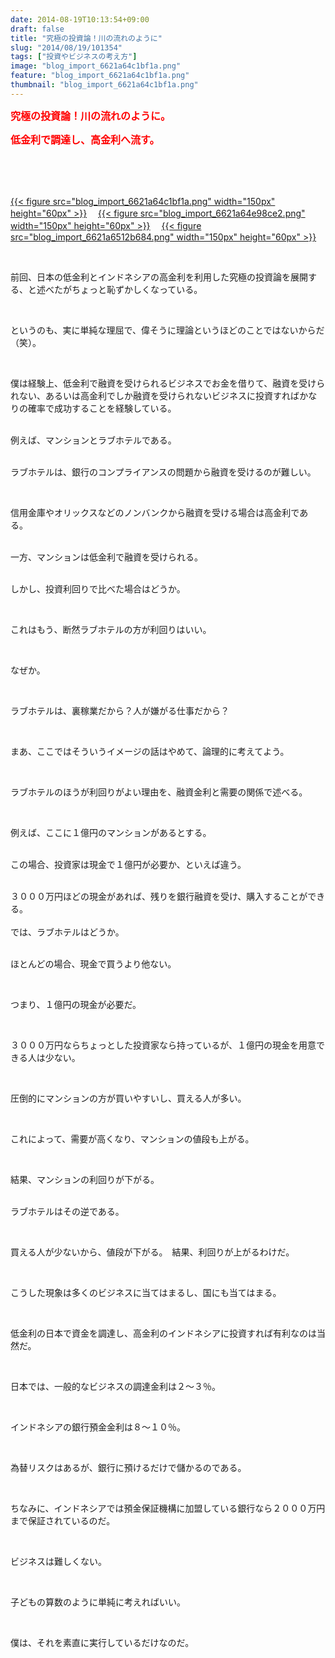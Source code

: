```yaml
---
date: 2014-08-19T10:13:54+09:00
draft: false
title: "究極の投資論！川の流れのように"
slug: "2014/08/19/101354"
tags: ["投資やビジネスの考え方"]
image: "blog_import_6621a64c1bf1a.png"
feature: "blog_import_6621a64c1bf1a.png"
thumbnail: "blog_import_6621a64c1bf1a.png"
---
```

<p><font color="#ff0000" size="3"><strong>究極の投資論！川の流れのように。</strong></font></p><p><font color="#ff0000" size="3"><strong>低金利で調達し、高金利へ流す。</strong></font></p><br/><br/><p><br/><a href="blog_import_6621a64d4d678.png">{{< figure src="blog_import_6621a64c1bf1a.png" width="150px" height="60px" >}}</a> 　<a href="blog_import_6621a64fca369.png">{{< figure src="blog_import_6621a64e98ce2.png" width="150px" height="60px" >}}</a> 　<a href="blog_import_6621a652746b8.png">{{< figure src="blog_import_6621a6512b684.png" width="150px" height="60px" >}}</a> <br/></p><br/><p>前回、日本の低金利とインドネシアの高金利を利用した究極の投資論を展開する、と述べたがちょっと恥ずかしくなっている。</p><br/><p>というのも、実に単純な理屈で、偉そうに理論というほどのことではないからだ（笑）。</p><br/><p>僕は経験上、低金利で融資を受けられるビジネスでお金を借りて、融資を受けられない、あるいは高金利でしか融資を受けられないビジネスに投資すればかなりの確率で成功することを経験している。</p><p><br/>例えば、マンションとラブホテルである。</p><p><br/>ラブホテルは、銀行のコンプライアンスの問題から融資を受けるのが難しい。</p><br/><p>信用金庫やオリックスなどのノンバンクから融資を受ける場合は高金利である。</p><p><br/>一方、マンションは低金利で融資を受けられる。</p><p><br/>しかし、投資利回りで比べた場合はどうか。</p><br/><p>これはもう、断然ラブホテルの方が利回りはいい。</p><br/><p>なぜか。</p><br/><p>ラブホテルは、裏稼業だから？人が嫌がる仕事だから？</p><br/><p>まあ、ここではそういうイメージの話はやめて、論理的に考えてよう。</p><br/><p>ラブホテルのほうが利回りがよい理由を、融資金利と需要の関係で述べる。</p><br/><p>例えば、ここに１億円のマンションがあるとする。</p><p><br/>この場合、投資家は現金で１億円が必要か、といえば違う。</p><p><br/>３０００万円ほどの現金があれば、残りを銀行融資を受け、購入することができる。<br/><br/>では、ラブホテルはどうか。</p><p><br/>ほとんどの場合、現金で買うより他ない。</p><br/><p>つまり、１億円の現金が必要だ。</p><br/><p>３０００万円ならちょっとした投資家なら持っているが、１億円の現金を用意できる人は少ない。</p><br/><p>圧倒的にマンションの方が買いやすいし、買える人が多い。</p><br/><p>これによって、需要が高くなり、マンションの値段も上がる。</p><br/><p>結果、マンションの利回りが下がる。</p><p><br/>ラブホテルはその逆である。</p><br/><p>買える人が少ないから、値段が下がる。　結果、利回りが上がるわけだ。</p><br/><p>こうした現象は多くのビジネスに当てはまるし、国にも当てはまる。</p><br/><p>低金利の日本で資金を調達し、高金利のインドネシアに投資すれば有利なのは当然だ。</p><br/><p>日本では、一般的なビジネスの調達金利は２～３％。</p><br/><p>インドネシアの銀行預金金利は８～１０％。</p><br/><p>為替リスクはあるが、銀行に預けるだけで儲かるのである。</p><br/><p>ちなみに、インドネシアでは預金保証機構に加盟している銀行なら２０００万円まで保証されているのだ。</p><br/><p>ビジネスは難しくない。</p><br/><p>子どもの算数のように単純に考えればいい。</p><br/><p>僕は、それを素直に実行しているだけなのだ。</p><br/><br/><br/><br/><br/>

